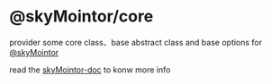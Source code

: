 # @skyMointor/core
provider some core class、base abstract class and base options for [@skyMointor](https://github.com/skyMointor/skyMointor)

read the [skyMointor-doc](https://skyMointor.github.io/skyMointor-doc/#/sdk/guide/introduction) to konw more info



